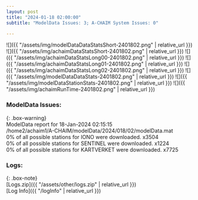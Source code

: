 ```yaml
---
layout: post
title: "2024-01-18 02:00:00"
subtitle: "ModelData Issues: 3; A-CHAIM System Issues: 0"

---
```


![]({{ "/assets/img/modelDataDataStatsShort-2401802.png" | relative_url }})
![]({{ "/assets/img/achaimDataStatsShort-2401802.png" | relative_url }})
![]({{ "/assets/img/achaimDataStatsLong00-2401802.png" | relative_url }})
![]({{ "/assets/img/achaimDataStatsLong01-2401802.png" | relative_url }})
![]({{ "/assets/img/achaimDataStatsLong02-2401802.png" | relative_url }})
![]({{ "/assets/img/modelDataDataStats-2401802.png" | relative_url }})
![]({{ "/assets/img/modelDataStationStats-2401802.png" | relative_url }})
![]({{ "/assets/img/achaimRunTime-2401802.png" | relative_url }})


### ModelData Issues:  
  
{: .box-warning}  
 ModelData report for 18-Jan-2024 02:15:15   
 /home2/achaim1/A-CHAIM/modelData/2024/018/02/modelData.mat   
 0% of all possible stations for IONO were downloaded. x3504   
 0% of all possible stations for SENTINEL were downloaded. x1224   
 0% of all possible stations for KARTVERKET were downloaded. x7725   
  


### Logs:  
  
{: .box-note}  
[Logs.zip]({{ "/assets/other/logs.zip" | relative_url }})  
[Log Info]({{ "/logInfo" | relative_url }})  
